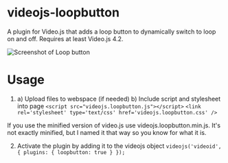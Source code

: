 videojs-loopbutton
==================

A plugin for Video.js that adds a loop button to dynamically switch to loop on and off. Requires at least Video.js 4.2.

![Screenshot of Loop button](http://sc-cdn.scaleengine.net/i/bdfa16b2d292079018d23d4b34c45f81.png)

Usage
=====
1) a) Upload files to webspace (if needed)
   b) Include script and stylesheet into page
`<script src="videojs.loopbutton.js"></script>`
`<link rel='stylesheet' type='text/css' href='videojs.loopbutton.css' />`

If you use the minified version of video.js use videojs.loopbutton.min.js. It's not exactly minified, but I named it that way so you know for what it is.

2) Activate the plugin by adding it to the videojs object
`videojs('videoid', { plugins: {
    loopbutton: true
  }
});`
